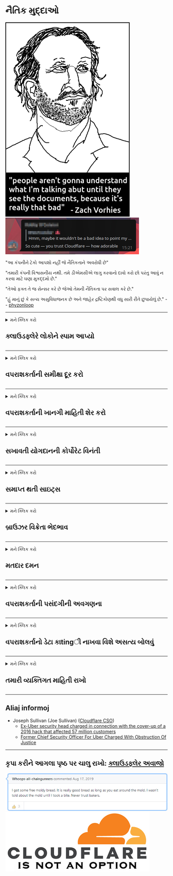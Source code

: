 # નૈતિક મુદ્દાઓ

![](../image/itsreallythatbad.jpg)
![](../image/telegram/c81238387627b4bfd3dcd60f56d41626.jpg)

"આ કંપનીને ટેકો આપશો નહીં જે નૈતિકતાને અવરોધી છે"

"તમારી કંપની વિશ્વસનીય નથી. તમે ડીએમસીએ લાગુ કરવાનો દાવો કરો છો પરંતુ આવું ન કરવા માટે ઘણા મુકદ્દમો છે."

"તેઓ ફક્ત તે જ સેન્સર કરે છે જેઓ તેમની નૈતિકતા પર સવાલ કરે છે."

"હું માનું છું કે સત્ય અસુવિધાજનક છે અને જાહેર દ્રષ્ટિકોણથી વધુ સારી રીતે છુપાયેલું છે."  -- [phyzonloop](https://twitter.com/phyzonloop)


---


<details>
<summary>મને ક્લિક કરો

## ક્લાઉડફ્લેરે લોકોને સ્પામ આપ્યો
</summary>


ક્લાઉડફ્લેર નોન-ક્લાઉડફ્લેર વપરાશકર્તાઓને સ્પામ ઇમેઇલ્સ મોકલી રહ્યું છે.

- ફક્ત પસંદ કરેલા સબ્સ્ક્રાઇબર્સને જ ઇમેઇલ્સ મોકલો
- જ્યારે વપરાશકર્તા "રોકો" કહે છે, ત્યારે ઇમેઇલ મોકલવાનું બંધ કરો

તે સરળ છે. પરંતુ ક્લાઉડફ્લેરે ધ્યાન આપતા નથી.
ક્લાઉડફ્લેરે કહ્યું કે તેમની સેવાનો ઉપયોગ કરવાથી તમામ સ્પામર્સ અથવા હુમલાખોરો અટકી શકે છે.
ક્લાઉડફ્લેરેને સક્રિય કર્યા વગર આપણે કેવી રીતે ક્લાઉડફ્લેર રોકી શકીએ?


| 🖼 | 🖼 |
| --- | --- |
| ![](../image/cfspam01.jpg) | ![](../image/cfspam03.jpg) |
| ![](../image/cfspam02.jpg) | ![](../image/cfspambrittany.jpg)<br>![](../image/cfspamtwtr.jpg) |

</details>

---

<details>
<summary>મને ક્લિક કરો

## વપરાશકર્તાની સમીક્ષા દૂર કરો
</summary>


ક્લાઉડફ્લેર સેન્સર નકારાત્મક સમીક્ષાઓ.
જો તમે ટ્વિટર પર ક્લાઉડફ્લેર વિરોધી લખાણ પોસ્ટ કરો છો, તો તમને "ના, તે નથી" સંદેશ સાથે ક્લાઉડફ્લેર કર્મચારીનો જવાબ મેળવવાની તક મળશે.
જો તમે કોઈપણ સમીક્ષા સાઇટ પર નકારાત્મક સમીક્ષા પોસ્ટ કરો છો, તો તેઓ તેને સેન્સર કરવાનો પ્રયાસ કરશે.


| 🖼 | 🖼 |
| --- | --- |
| ![](../image/cfcenrev_01.jpg)<br>![](../image/cfcenrev_02.jpg) | ![](../image/cfcenrev_03.jpg) |

</details>

---

<details>
<summary>મને ક્લિક કરો

## વપરાશકર્તાની ખાનગી માહિતી શેર કરો
</summary>


ક્લાઉડફ્લેરે મોટી પજવણીની સમસ્યા છે.
ક્લાઉડફ્લેરે હોસ્ટ કરેલી સાઇટ્સ વિશે ફરિયાદ કરનારાઓની વ્યક્તિગત માહિતી શેર કરે છે.
તેઓ તમને ક્યારેક તમારો સાચો આઈડી પ્રદાન કરવા કહે છે.
જો તમે પરેશાન, હુમલો કરનાર, સ્વેટ અથવા મારવા માંગતા નથી, તો તમે ક્લાઉડફ્લાયર્ડ વેબસાઇટ્સથી વધુ સારી રીતે દૂર રહેશો.


| 🖼 | 🖼 |
| --- | --- |
| ![](../image/cfdox_what.jpg) | ![](../image/cfdox_swat.jpg) |
| ![](../image/cfdox_kill.jpg) | ![](../image/cfdox_threat.jpg) |
| ![](../image/cfdox_dox.jpg) | ![](../image/cfdox_ex1.jpg)<br>![](../image/cfdox_ex2.jpg) |

</details>

---

<details>
<summary>મને ક્લિક કરો

## સખાવતી યોગદાનની કોર્પોરેટ વિનંતી
</summary>


ક્લાઉડફ્લેર સખાવતી ફાળો માટે પૂછે છે.
તે ખૂબ જ ભયાનક છે કે એક અમેરિકન કોર્પોરેશન નફાકારક સંગઠનોની સાથે સખાવત માંગશે જેની પાસે સારા કારણો છે.
જો તમને લોકોને અવરોધિત કરવું અથવા અન્ય લોકોનો સમય બગાડવો ગમે છે, તો તમે ક્લાઉડફ્લેર કર્મચારીઓ માટે કેટલાક પિઝા મંગાવી શકો છો.


![](../image/cfdonate.jpg)

</details>

---

<details>
<summary>મને ક્લિક કરો

## સમાપ્ત થતી સાઇટ્સ
</summary>


જો તમારી સાઇટ અચાનક નીચે આવી જાય તો તમે શું કરશો?
એવા અહેવાલો છે કે ક્લાઉડફ્લેર કોઈ ચેતવણી વિના, ચુપચાપ વપરાશકર્તાની ગોઠવણીને કા serviceી નાખી રહ્યું છે અથવા સેવા બંધ કરી રહ્યું છે.
અમે તમને વધુ સારી પ્રદાતા શોધવા સૂચવીએ છીએ.

![](../image/cftmnt.jpg)

</details>

---

<details>
<summary>મને ક્લિક કરો

## બ્રાઉઝર વિક્રેતા ભેદભાવ
</summary>


ટોર ઉપર ન Torન-ટોર-બ્રાઉઝરના વપરાશકર્તાઓને પ્રતિકૂળ સારવાર આપતી વખતે ક્લાઉડફ્લેરે ફાયરફોક્સનો ઉપયોગ કરનારાઓને પસંદગીની સારવાર આપે છે.
ટોર વપરાશકર્તાઓ કે જેઓ મફત-મુક્ત જાવાસ્ક્રિપ્ટ ચલાવવાનો યોગ્ય રીતે ઇનકાર કરે છે તે પણ પ્રતિકૂળ સારવાર મેળવે છે.
આ ineક્સેસ અસમાનતા એ નેટવર્ક તટસ્થતા દુરુપયોગ અને શક્તિનો દુરુપયોગ છે.

![](../image/browdifftbcx.gif)

- ડાબું: ટોર બ્રાઉઝર, જમણું: ક્રોમ. સમાન આઇપી સરનામું.

![](../image/browserdiff.jpg)

- ડાબું: ટોર બ્રાઉઝર જાવાસ્ક્રિપ્ટ અક્ષમ કર્યું, કૂકી સક્ષમ
- અધિકાર: ક્રોમ જાવાસ્ક્રિપ્ટ સક્ષમ, કૂકી અક્ષમ

![](../image/cfsiryoublocked.jpg)

- ટોર (ક્લાર્નેટ આઇપી) વિના ક્યુટબ્રોઝર (નાના બ્રાઉઝર)

| ***બ્રાઉઝર*** | ***એક્સેસ ટ્રીટમેન્ટ*** |
| --- | --- |
| Tor Browser (જાવાસ્ક્રિપ્ટ સક્ષમ) | પ્રવેશ પરવાનગી |
| Firefox (જાવાસ્ક્રિપ્ટ સક્ષમ) | degક્સેસ બગડી |
| Chromium (જાવાસ્ક્રિપ્ટ સક્ષમ) | degક્સેસ બગડી |
| Chromium or Firefox (જાવાસ્ક્રિપ્ટ અક્ષમ) | પરવાનગી અસ્વીકાર |
| Chromium or Firefox (કૂકી અક્ષમ) | પરવાનગી અસ્વીકાર |
| QuteBrowser | પરવાનગી અસ્વીકાર |
| lynx | પરવાનગી અસ્વીકાર |
| w3m | પરવાનગી અસ્વીકાર |
| wget | પરવાનગી અસ્વીકાર |


સરળ પડકારને હલ કરવા માટે Audioડિઓ બટનનો ઉપયોગ શા માટે નથી?

હા, ત્યાં એક audioડિઓ બટન છે, પરંતુ તે હંમેશા ટોર પર કામ કરતું નથી.
જ્યારે તમે આ સંદેશ ક્લિક કરશો ત્યારે તમને મળશે:

```
પછીથી ફરી પ્રયાસ કરો
તમારું કમ્પ્યુટર અથવા નેટવર્ક સ્વચાલિત ક્વેરીઝ મોકલી શકે છે.
અમારા વપરાશકર્તાઓને સુરક્ષિત કરવા માટે, અમે હમણાં તમારી વિનંતી પર પ્રક્રિયા કરી શકતા નથી.
વધુ વિગતો માટે અમારા સહાય પૃષ્ઠની મુલાકાત લો
```

</details>

---

<details>
<summary>મને ક્લિક કરો

## મતદાર દમન
</summary>


યુ.એસ. રાજ્યોના મતદારો તેમના નિવાસ સ્થાને રાજ્ય સચિવની વેબસાઇટ દ્વારા આખરે મત આપવા માટે નોંધણી કરાવે છે.
રિપબ્લિકન નિયંત્રિત રાજ્ય સચિવ કચેરીઓ ક્લાઉડફ્લેર દ્વારા રાજ્ય સચિવની વેબસાઇટની નજીકના દ્વારા મતદારોના દમનમાં વ્યસ્ત છે.
ટોર વપરાશકર્તાઓ સાથે ક્લાઉડફ્લેરની પ્રતિકૂળ વર્તન, દેખરેખના કેન્દ્રિત વૈશ્વિક બિંદુ તરીકે તેની એમઆઇટીએમ સ્થિતિ, અને તેની હાનિકારક ભૂમિકા એકંદરે સંભવિત મતદારોને નોંધણી કરવામાં અનિચ્છા બનાવે છે.
ખાસ કરીને ઉદારવાદીઓ ગોપનીયતા સ્વીકારે છે.
મતદાર નોંધણી ફોર્મ્સ મતદારની રાજકીય ઝુકાવ, વ્યક્તિગત શારીરિક સરનામું, સામાજિક સુરક્ષા નંબર અને જન્મ તારીખ વિશે સંવેદનશીલ માહિતી એકત્રિત કરે છે.
મોટાભાગનાં રાજ્યો ફક્ત તે માહિતીને સાર્વજનિક રૂપે ઉપલબ્ધ બનાવે છે, પરંતુ જ્યારે કોઈ મત આપવા માટે નોંધણી કરાવે છે ત્યારે ક્લાઉડફ્લેરે તે બધી માહિતી જુએ છે.

નોંધ લો કે કાગળ નોંધણી ક્લાઉડફ્લેરને અવરોધે નહીં કારણ કે રાજ્ય ડેટા એન્ટ્રી સ્ટાફ કામદારોના સેક્રેટરી સંભવત ડેટા દાખલ કરવા માટે ક્લાઉડફ્લેર વેબસાઇટનો ઉપયોગ કરશે.

| 🖼 | 🖼 |
| --- | --- |
| ![](../image/cfvotm_01.jpg) | ![](../image/cfvotm_02.jpg) |

- મતો ભેગા કરવા અને પગલાં લેવા ચેન્ના.ઓર્જીંગ એક પ્રખ્યાત વેબસાઇટ છે.
“દરેક જગ્યાએ લોકો ઝુંબેશ શરૂ કરી રહ્યા છે, સમર્થકોને એકઠા કરી રહ્યા છે, અને સોલ્યુશન્સ ચલાવવા નિર્ણય લેનારાઓ સાથે કામ કરશે.”
કમનસીબે, ક્લાઉડફ્લેરના આક્રમક ફિલ્ટરને કારણે ઘણા લોકો બદલાવ.org જોઈ શકતા નથી.
તેમને પિટિશન પર હસ્તાક્ષર કરવામાં અવરોધિત કરવામાં આવી રહ્યા છે, આમ તેમને લોકશાહી પ્રક્રિયાથી બાકાત રાખ્યા છે.
અન્ય નોન-ક્લાઉડફ્લેર્ડ પ્લેટફોર્મ જેમ કે ઓપન પિટિશનનો ઉપયોગ સમસ્યાને દૂર કરવામાં મદદ કરે છે.

| 🖼 | 🖼 |
| --- | --- |
| ![](../image/changeorgasn.jpg) | ![](../image/changeorgtor.jpg) |

- ક્લાઉડફ્લેરનો "એથેનિયન પ્રોજેક્ટ" રાજ્ય અને સ્થાનિક ચૂંટણી વેબસાઇટને મફત એન્ટરપ્રાઇઝ-સ્તરનું રક્ષણ પ્રદાન કરે છે.
તેઓએ કહ્યું કે "તેમના ઘટક ચૂંટણીની માહિતી અને મતદાર નોંધણી accessક્સેસ કરી શકે છે" પરંતુ આ ખોટું છે કારણ કે ઘણા લોકો ફક્ત સાઇટને બ્રાઉઝ કરી શકતા નથી.

</details>

---

<details>
<summary>મને ક્લિક કરો

## વપરાશકર્તાની પસંદગીની અવગણના
</summary>


જો તમે કોઈ વસ્તુ નાપસંદ કરો છો, તો તમે અપેક્ષા કરો છો કે તમને તેના વિશે કોઈ ઇમેઇલ પ્રાપ્ત થશે નહીં.
ક્લાઉડફ્લેરે ગ્રાહકની સંમતિ વિના વપરાશકર્તાની પસંદગીને અવગણો અને તૃતીય-પક્ષ કોર્પોરેશનો સાથે ડેટા શેર કરો.
જો તમે તેમની મફત યોજનાનો ઉપયોગ કરી રહ્યાં છો, તો તેઓ તમને માસિક સબ્સ્ક્રિપ્શન ખરીદવાનું પૂછતાં ઇમેઇલ મોકલે છે.

![](../image/cfviopl_tp.jpg)

</details>

---

<details>
<summary>મને ક્લિક કરો

## વપરાશકર્તાનો ડેટા કાtingી નાખવા વિશે અસત્ય બોલવું
</summary>


આ પૂર્વ-ક્લાઉડફ્લેર ગ્રાહકના બ્લોગ મુજબ, ક્લાઉડફ્લેર એકાઉન્ટ્સ કાtingી નાખવા વિશે ખોટું બોલે છે.
આજકાલ, ઘણી કંપનીઓ તમારા એકાઉન્ટને બંધ કર્યા પછી અથવા દૂર કર્યા પછી તમારો ડેટા રાખે છે.
મોટાભાગની સારી કંપનીઓ તેમની ગોપનીયતા નીતિમાં તેના વિશે ઉલ્લેખ કરે છે.
ક્લાઉડફ્લેર? ના.

```
2019-08-05 ક્લાઉડફ્લેરે મને પુષ્ટિ મોકલી કે તેઓ મારું એકાઉન્ટ કા removedી નાખશે.
2019-10-02 મને ક્લાઉડફ્લેરેથી એક ઇમેઇલ મળ્યો "કારણ કે હું ગ્રાહક છું"
```

ક્લાઉડફ્લેયરને "દૂર કરો" શબ્દ વિશે ખબર નહોતી.
જો તે ખરેખર દૂર કરવામાં આવે છે, તો આ ભૂતપૂર્વ ગ્રાહકને ઇમેઇલ કેમ મળ્યો?
તેમણે એમ પણ જણાવ્યું હતું કે ક્લાઉડફ્લેરની ગોપનીયતા નીતિમાં તેનો ઉલ્લેખ નથી.

```
તેમની નવી ગોપનીયતા નીતિ એક વર્ષ સુધી ડેટા જાળવવાનો કોઈ ઉલ્લેખ કરતી નથી.
```

![](../image/cfviopl_notdel.jpg)

જો ક્લાઉડફ્લેરે તેમની ગોપનીયતા નીતિ LIE છે તો તમે કેવી રીતે વિશ્વાસ કરી શકો છો?

</details>

---

<details>
<summary>મને ક્લિક કરો

## તમારી વ્યક્તિગત માહિતી રાખો
</summary>


ક્લાઉડફ્લેર એકાઉન્ટ કાtingી નાખવું એ સખત સ્તર છે.

```
"એકાઉન્ટ" કેટેગરીનો ઉપયોગ કરીને સપોર્ટ ટિકિટ સબમિટ કરો,
અને સંદેશ બોડીમાં એકાઉન્ટ ડિલીટ કરવાની વિનંતી કરો.
કા deleી નાખવાની વિનંતી કરતાં પહેલાં તમારી પાસે તમારા એકાઉન્ટ સાથે કોઈ ડોમેન્સ અથવા ક્રેડિટ કાર્ડ્સ જોડાયેલા હોવા જોઈએ નહીં.
```

તમને આ પુષ્ટિ ઇમેઇલ પ્રાપ્ત થશે.

![](../image/cf_deleteandkeep.jpg)

"અમે તમારી કા deleી નાખવાની વિનંતી પર પ્રક્રિયા કરવાનું શરૂ કર્યું છે" પરંતુ "અમે તમારી વ્યક્તિગત માહિતી સંગ્રહિત કરીશું".

તમે આ "વિશ્વાસ" કરી શકો છો?

</details>

---

## Aliaj informoj

- Joseph Sullivan (Joe Sullivan) ([Cloudflare CSO](https://twitter.com/eastdakota/status/1296522269313785862))
  - [Ex-Uber security head charged in connection with the cover-up of a 2016 hack that affected 57 million customers](https://www.businessinsider.com/uber-data-hack-security-head-joe-sullivan-charged-cover-up-2020-8)
  - [Former Chief Security Officer For Uber Charged With Obstruction Of Justice](https://www.justice.gov/usao-ndca/pr/former-chief-security-officer-uber-charged-obstruction-justice)


---

## કૃપા કરીને આગલા પૃષ્ઠ પર ચાલુ રાખો:   [ક્લાઉડફ્લેર અવાજો](../PEOPLE.md)

![](../image/freemoldybread.jpg)
![](../image/cfisnotanoption.jpg)
